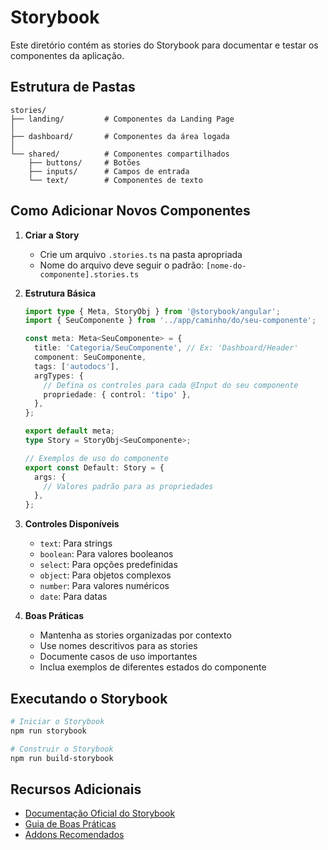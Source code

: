 # Storybook

Este diretório contém as stories do Storybook para documentar e testar os componentes da aplicação.

## Estrutura de Pastas

```
stories/
├── landing/         # Componentes da Landing Page
│ 
├── dashboard/       # Componentes da área logada
│  
└── shared/          # Componentes compartilhados
    ├── buttons/     # Botões
    ├── inputs/      # Campos de entrada
    └── text/        # Componentes de texto
```

## Como Adicionar Novos Componentes

1. **Criar a Story**
   - Crie um arquivo `.stories.ts` na pasta apropriada
   - Nome do arquivo deve seguir o padrão: `[nome-do-componente].stories.ts`

2. **Estrutura Básica**
   ```typescript
   import type { Meta, StoryObj } from '@storybook/angular';
   import { SeuComponente } from '../app/caminho/do/seu-componente';

   const meta: Meta<SeuComponente> = {
     title: 'Categoria/SeuComponente', // Ex: 'Dashboard/Header'
     component: SeuComponente,
     tags: ['autodocs'],
     argTypes: {
       // Defina os controles para cada @Input do seu componente
       propriedade: { control: 'tipo' },
     },
   };

   export default meta;
   type Story = StoryObj<SeuComponente>;

   // Exemplos de uso do componente
   export const Default: Story = {
     args: {
       // Valores padrão para as propriedades
     },
   };
   ```

3. **Controles Disponíveis**
   - `text`: Para strings
   - `boolean`: Para valores booleanos
   - `select`: Para opções predefinidas
   - `object`: Para objetos complexos
   - `number`: Para valores numéricos
   - `date`: Para datas

4. **Boas Práticas**
   - Mantenha as stories organizadas por contexto
   - Use nomes descritivos para as stories
   - Documente casos de uso importantes
   - Inclua exemplos de diferentes estados do componente

## Executando o Storybook

```bash
# Iniciar o Storybook
npm run storybook

# Construir o Storybook
npm run build-storybook
```

## Recursos Adicionais

- [Documentação Oficial do Storybook](https://storybook.js.org/docs/angular/get-started/introduction)
- [Guia de Boas Práticas](https://storybook.js.org/docs/angular/writing-stories/introduction)
- [Addons Recomendados](https://storybook.js.org/addons) 